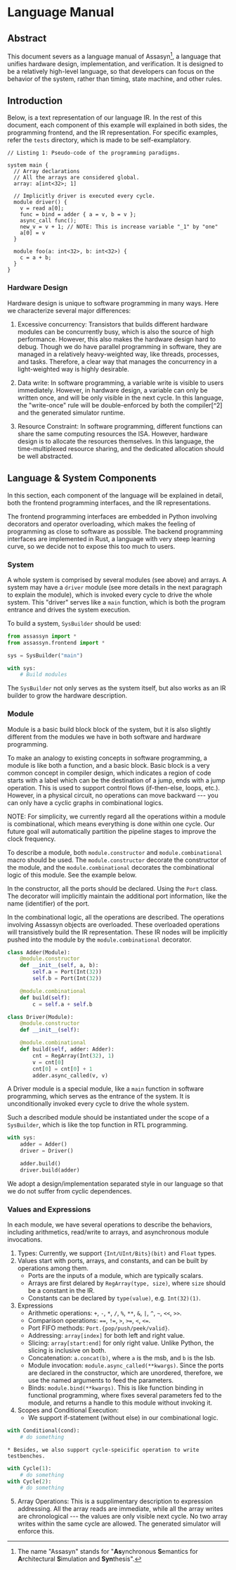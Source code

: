 # Language Manual

## Abstract

This document severs as a language manual of Assasyn[^1], a language that unifies hardware design,
implementation, and verification. It is designed to be a relatively high-level language,
so that developers can focus on the behavior of the system, rather than timing, state machine,
and other rules.

## Introduction

Below, is a text representation of our language IR. In the rest of this document, each component
of this example will explained in both sides, the programming frontend, and the IR representation.
For specific examples, refer the `tests` directory, which is made to be self-examplatory.

````
// Listing 1: Pseudo-code of the programming paradigms.

system main {
  // Array declarations
  // All the arrays are considered global.
  array: a[int<32>; 1]

  // Implicitly driver is executed every cycle.
  module driver() {
    v = read a[0];
    func = bind = adder { a = v, b = v };
    async_call func();
    new_v = v + 1; // NOTE: This is increase variable "_1" by "one"
    a[0] = v
  }

  module foo(a: int<32>, b: int<32>) {
    c = a + b;
  }
}
````

### Hardware Design

Hardware design is unique to software programming in many ways. Here we characterize several major
differences:

1. Excessive concurrency: Transistors that builds different hardware modules can be concurrently
busy, which is also the source of high performance. However, this also makes the hardware design
hard to debug. Though we do have parallel programming in software, they are managed in a relatively
heavy-weighted way, like threads, processes, and tasks. Therefore, a clear way that manages the
concurrency in a light-weighted way is highly desirable.

2. Data write: In software programming, a variable write is visible to users immediately. However,
in hardware design, a variable can only be written once, and will be only visible in the next cycle.
In this language, the "write-once" rule will be double-enforced by both the compiler[^2] and the
generated simulator runtime.

3. Resource Constraint: In software programming, different functions can share the same computing
resources the ISA. However, hardware design is to allocate the resources themselves.
In this language, the time-multiplexed resource sharing, and the dedicated allocation should be
well abstracted.

## Language & System Components

In this section, each component of the language will be explained in detail, both the frontend
programming interfaces, and the IR representations.

The frontend programming interfaces are embedded in Python involving decorators and operator
overloading, which makes the feeling of programming as close to software as possible. The backend
programming interfaces are implemented in Rust, a language with very steep learning curve, so
we decide not to expose this too much to users.

### System

A whole system is comprised by several modules (see above) and arrays.
A system may have a `driver` module (see more details in the next paragraph to explain the module),
which is invoked every cycle to drive the whole system. This "driver" serves like a `main`
function, which is both the program entrance and drives the system execution.


To build a system, `SysBuilder` should be used:
````Python
from assassyn import *
from assassyn.frontend import *

sys = SysBuilder("main")

with sys:
    # Build modules
````

The `SysBuilder` not only serves as the system itself, but also works as an IR builder to grow
the hardware description.

### Module

Module is a basic build block block of the system, but it is also slightly different from
the modules we have in both software and hardware programming.

To make an analogy to existing concepts in software programming, a module is like both a function,
and a basic block. Basic block is a very common concept in compiler design, which indicates a
region of code starts with a label which can be the destination of a jump,
ends with a jump operation. This is used to support control flows (if-then-else, loops, etc.).
However, in a physical circuit, no operations can move backward --- you can only have a cyclic
graphs in combinational logics.

NOTE: For simplicity, we currently regard all the operations within a module is combinational,
which means everything is done within one cycle. Our future goal will automatically partition
the pipeline stages to improve the clock frequency.

To describe a module, both `module.constructor` and `module.combinational` macro should be used.
The `module.constructor` decorate the constructor of the module, and the `module.combinational`
decorates the combinational logic of this module. See the example below.

In the constructor, all the ports should be declared. Using the `Port` class. The decorator will
implicitly maintain the additional port information, like the name (identifier) of the port.

In the combinational logic, all the operations are described. The operations involving Assassyn
objects are overloaded. These overloaded operations will transistively build the IR representation.
These IR nodes will be implicitly pushed into the module by the `module.combinational` decorator.

````Python
class Adder(Module):
    @module.constructor
    def __init__(self, a, b):
        self.a = Port(Int(32))
        self.b = Port(Int(32))

    @module.combinational
    def build(self):
        c = self.a + self.b

class Driver(Module):
    @module.constructor
    def __init__(self):

    @module.combinational
    def build(self, adder: Adder):
        cnt = RegArray(Int(32), 1)
        v = cnt[0]
        cnt[0] = cnt[0] + 1
        adder.async_called(v, v)
````

A Driver module is a special module, like a `main` function in software programming, which serves
as the entrance of the system. It is unconditionally invoked every cycle to drive the whole system.

Such a described module should be instantiated under the scope of a `SysBuilder`, which is like
the top function in RTL programming.

````Python
with sys:
    adder = Adder()
    driver = Driver()

    adder.build()
    driver.build(adder)
````

We adopt a design/implementation separated style in our language so that we do not suffer from
cyclic dependences.

### Values and Expressions

In each module, we have several operations to describe the behaviors, including arithmetics,
read/write to arrays, and asynchronous module invocations.

1. Types: Currently, we support `{Int/UInt/Bits}(bit)` and `Float` types.
2. Values start with ports, arrays, and constants, and can be built by operations among them.
    * Ports are the inputs of a module, which are typically scalars.
    * Arrays are first delared by `RegArray(type, size)`, where `size` should be a constant in the IR.
    * Constants can be declared by `type(value)`, e.g. `Int(32)(1)`.
3. Expressions
    * Arithmetic operations: `+`, `-`, `*`, `/`, `%`, `**`, `&`, `|`, `^`, `~`, `<<`, `>>`.
    * Comparison operations: `==`, `!=`, `>`, `>=`, `<`, `<=`.
    * Port FIFO methods: `Port.{pop/push/peek/valid}`.
    * Addressing: `array[index]` for both left and right value.
    * Slicing: `array[start:end]` for only right value. Unlike Python, the slicing is inclusive on both.
    * Concatenation: `a.concat(b)`, where `a` is the msb, and `b` is the lsb.
    * Module invocation: `module.async_called(**kwargs)`. Since the ports are declared in the constructor, which are unordered, therefore, we use the named arguments to feed the parameters.
    * Binds: `module.bind(**kwargs)`. This is like function binding in functional programming, where fixes several parameters fed to the module, and returns a handle to this module without invoking it.
4. Scopes and Conditional Execution:
    * We support if-statement (without else) in our combinational logic.
```` Python
with Conditional(cond):
    # do something
````
    * Besides, we also support cycle-speicific operation to write testbenches.
```` Python
with Cycle(1):
    # do something
with Cycle(2):
    # do something
````
5. Array Operations: This is a supplimentary description to expression addressing. All the array reads are immediate, while all the array writes are chronological --- the values are only visible next cycle. No two array writes within the same cycle are allowed. The generated simulator will enforce this.

[^1]: The name "Assasyn" stands for "**As**ynchronous **S**emantics for **A**rchitectural
**S**imulation and **Syn**thesis".
